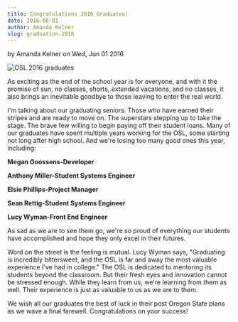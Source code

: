 ```yaml
---
title: Congratulations 2016 Graduates!
date: 2016-06-01
author: Amanda Kelner
slug: graduation-2016
---
```

by Amanda Kelner on Wed, Jun 01 2016

![OSL 2016 graduates](/images/Graduation2016PostPicture.png#blog)

As exciting as the end of the school year is for everyone, and with it the
promise of sun, no classes, shorts, extended vacations, and no classes, it also
brings an inevitable goodbye to those leaving to enter the real world.

I'm talking about our graduating seniors. Those who have earned their stripes
and are ready to move on. The superstars stepping up to take the stage. The
brave few willing to begin paying off their student loans. Many of our graduates
have spent multiple years working for the OSL, some starting not long after high
school. And we're losing too many good ones this year, including:

**Megan Goossens-Developer**

**Anthony Miller-Student Systems Engineer**

**Elsie Phillips-Project Manager**

**Sean Rettig-Student Systems Engineer**

**Lucy Wyman-Front End Engineer**

As sad as we are to see them go, we're so proud of everything our students have
accomplished and hope they only excel in their futures.

Word on the street is the feeling is mutual. Lucy Wyman says, "Graduating is
incredibly bittersweet, and the OSL is far and away the most valuable experience
I've had in college." The OSL is dedicated to mentoring its students beyond the
classroom. But their fresh eyes and innovation cannot be stressed enough. While
they learn from us, we're learning from them as well. Their experience is just
as valuable to us as we are to them.

We wish all our graduates the best of luck in their post Oregon State plans as
we wave a final farewell. Congratulations on your success!
